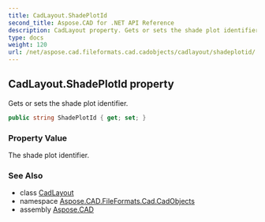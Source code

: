 ```yaml
---
title: CadLayout.ShadePlotId
second_title: Aspose.CAD for .NET API Reference
description: CadLayout property. Gets or sets the shade plot identifier
type: docs
weight: 120
url: /net/aspose.cad.fileformats.cad.cadobjects/cadlayout/shadeplotid/
---
```

## CadLayout.ShadePlotId property

Gets or sets the shade plot identifier.

```csharp
public string ShadePlotId { get; set; }
```

### Property Value

The shade plot identifier.

### See Also

* class [CadLayout](../)
* namespace [Aspose.CAD.FileFormats.Cad.CadObjects](../../cadlayout/)
* assembly [Aspose.CAD](../../../)


